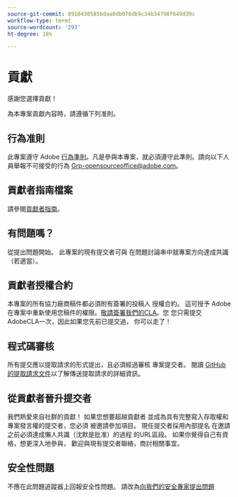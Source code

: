 ```yaml
---
source-git-commit: 8910430585bdaa0db076db9c34b34798f649d39c
workflow-type: tm+mt
source-wordcount: '293'
ht-degree: 16%

---
```

# 貢獻

感謝您選擇貢獻！

為本專案貢獻內容時，請遵循下列准則。

## 行為准則

此專案遵守 Adobe [行為準則](code-of-conduct.md)。凡是參與本專案，就必須遵守此準則。請向以下人員舉報不可接受的行為
[Grp-opensourceoffice@adobe.com](mailto:Grp-opensourceoffice@adobe.com)。

## 貢獻者指南檔案

請參閱[貢獻者指南](https://experienceleague.adobe.com/docs/contributor/contributor-guide/introduction.html)。

## 有問題嗎？

從提出問題開始。 此專案的現有提交者可與
在問題討論串中就專案方向達成共識
（若適當）。

## 貢獻者授權合約

本專案的所有協力廠商稿件都必須附有簽署的投稿人
授權合約。 這可授予 Adobe 在專案中重新使用您稿件的權限。[敬請簽署我們的CLA](https://opensource.adobe.com/cla.html)。您
您只需提交AdobeCLA一次，因此如果您先前已提交過，
你可以走了！

## 程式碼審核

所有提交應以提取請求的形式提出，且必須經過審核
專案提交者。 閱讀 [GitHub 的提取請求文件](https://help.github.com/articles/about-pull-requests)以了解傳送提取請求的詳細資訊。

<!--
Lastly, please follow the [pull request template](PULL_REQUEST_TEMPLATE.md) when
submitting a pull request!
-->

## 從貢獻者晉升提交者

我們熱愛來自社群的貢獻！ 如果您想要超越貢獻者
並成為具有完整寫入存取權和專案發言權的提交者，您必須
被邀請參加項目。 現任提交者採用內部提名
在邀請之前必須達成懶人共識（沈默是批准）的過程
的URL區段。 如果你覺得自己有資格，想更深入地參與，
歡迎與現有提交者聯絡，商討相關事宜。

## 安全性問題

不應在此問題追蹤器上回報安全性問題。 請改為[向我們的安全專家提出問題](https://helpx.adobe.com/security/alertus.html)
